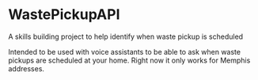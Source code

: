 # WastePickupAPI
A skills building project to help identify when waste pickup is scheduled

Intended to be used with voice assistants to be able to ask when waste pickups are scheduled at your home. Right now it only works for Memphis addresses.
